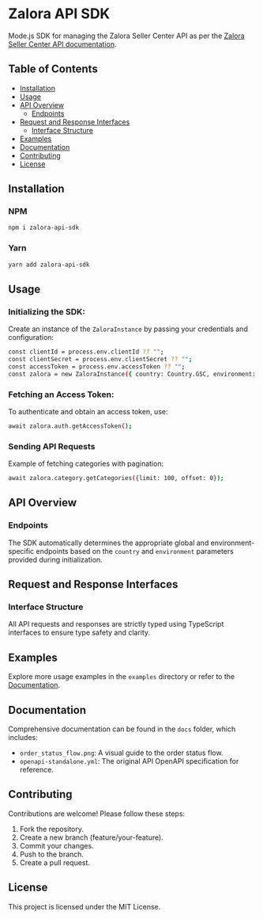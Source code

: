 # Zalora API SDK

Mode.js SDK for managing the Zalora Seller Center API as per the [Zalora Seller Center API documentation](https://sellercenter-api.zalora.com/docs/).

## Table of Contents

- [Installation](#installation)
- [Usage](#usage)
- [API Overview](#api-overview)
  - [Endpoints](#endpoints)
- [Request and Response Interfaces](#request-and-response-interfaces)
  - [Interface Structure](#interface-structure)
- [Examples](#examples)
- [Documentation](#documentation)
- [Contributing](#contributing)
- [License](#license)

## Installation

### NPM

```bash
npm i zalora-api-sdk
```

### Yarn

```bash
yarn add zalora-api-sdk
```

## Usage

### Initializing the SDK:

Create an instance of the `ZaloraInstance` by passing your credentials and configuration:

```bash
const clientId = process.env.clientId ?? "";
const clientSecret = process.env.clientSecret ?? "";
const accessToken = process.env.accessToken ?? "";
const zalora = new ZaloraInstance({ country: Country.GSC, environment: Environment.Production, clientId, clientSecret, accessToken });
```

### Fetching an Access Token:

To authenticate and obtain an access token, use:

```bash
await zalora.auth.getAccessToken();
```

### Sending API Requests

Example of fetching categories with pagination:

```bash
await zalora.category.getCategories({limit: 100, offset: 0});
```

## API Overview

### Endpoints

The SDK automatically determines the appropriate global and environment-specific endpoints based on the `country` and `environment` parameters provided during initialization.

## Request and Response Interfaces

### Interface Structure

All API requests and responses are strictly typed using TypeScript interfaces to ensure type safety and clarity.

## Examples

Explore more usage examples in the `examples` directory or refer to the [Documentation](#documentation).

## Documentation

Comprehensive documentation can be found in the `docs` folder, which includes:

- `order_status_flow.png`: A visual guide to the order status flow.
- `openapi-standalone.yml`: The original API OpenAPI specification for reference.

## Contributing

Contributions are welcome! Please follow these steps:

1. Fork the repository.
2. Create a new branch (feature/your-feature).
3. Commit your changes.
4. Push to the branch.
5. Create a pull request.

## License

This project is licensed under the MIT License.
